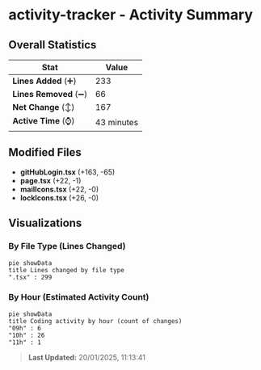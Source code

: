 # activity-tracker - Activity Summary 

## Overall Statistics

| Stat                   | Value                                                             |
| ---------------------- | ----------------------------------------------------------------- |
| **Lines Added** (➕)   | 233                                          |
| **Lines Removed** (➖) | 66                                        |
| **Net Change** (↕)    | 167                |
| **Active Time** (⌚)   | 43 minutes |


## Modified Files
- **gitHubLogin.tsx** (+163, -65)
- **page.tsx** (+22, -1)
- **mailIcons.tsx** (+22, -0)
- **lockIcons.tsx** (+26, -0)

## Visualizations

### By File Type (Lines Changed)

```mermaid
pie showData
title Lines changed by file type
".tsx" : 299
```

### By Hour (Estimated Activity Count)

```mermaid
pie showData
title Coding activity by hour (count of changes)
"09h" : 6
"10h" : 26
"11h" : 1
```


> **Last Updated:** 20/01/2025, 11:13:41